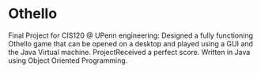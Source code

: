 # Othello
Final Project for CIS120 @ UPenn engineering: Designed a fully functioning Othello game that can be opened on a desktop and played using a GUI and the Java Virtual machine. ProjectReceived a perfect score. Written in Java using Object Oriented Programming. 
